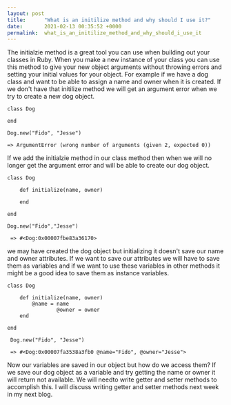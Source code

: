 ```yaml
---
layout: post
title:      "What is an initilize method and why should I use it?"
date:       2021-02-13 00:35:52 +0000
permalink:  what_is_an_initilize_method_and_why_should_i_use_it
---
```



The initialzie method is a great tool you can use when building out your classes in Ruby. When you make a new instance of your class you can use this method to give your new object arguments without throwing errors and setting your initial values for your object. For example if we have a dog class and want to be able to assign a name and owner when it is created. If we don't have that initilize method we will get an argument error when we try to create a new dog object. 

```
class Dog

end 

Dog.new("Fido", "Jesse")

=> ArgumentError (wrong number of arguments (given 2, expected 0))

```

If we add the initialzie method in our class method then when we will no longer get the argument error and will be able to create our dog object. 

```
class Dog

    def initialize(name, owner)
        
    end

end

Dog.new("Fido","Jesse")

 => #<Dog:0x00007fbe83a36170> 
```

we may have created the dog object but initializing it doesn't save our name and owner attributes. If we want to save our attributes we will have to save them as variables and if we want to use these variables in other methods it might be a good idea to save them as instance variables. 
```
class Dog

    def initialize(name, owner)
        @name = name
				@owner = owner 
    end

end

 Dog.new("Fido", "Jesse")
 
 => #<Dog:0x00007fa3538a3fb0 @name="Fido", @owner="Jesse"> 
```

Now our variables are saved in our object but how do we access them? If we save our dog object as a variable and try getting the name or owner it will return not available. We will needto write getter and setter methods to accomplish this. I will discuss writing getter and setter methods next week in my next blog. 





